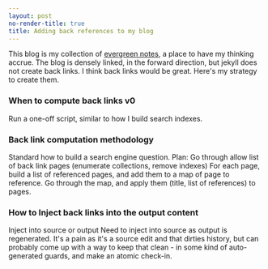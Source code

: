 ```yaml
---
layout: post
no-render-title: true
title: Adding back references to my blog
---
```


This blog is my collection of [evergreen notes](https://www.youtube.com/watch?v=8bZh5LMaSmE), a place to have
my thinking accrue. The blog is densely linked, in the forward direction, but jekyll does not create back links. I think back links would be great. Here's my strategy to create them.

### When to compute back links v0

Run a one-off script, similar to how I build search indexes.

### Back link computation methodology

Standard how to build a search engine question. Plan: Go through allow list of back link pages (enumerate collections, remove indexes) For each page, build a list of referenced pages, and add them to a map of page to reference. Go through the map, and apply them (title, list of references) to pages.

### How to Inject back links into the output content

Inject into source or output Need to inject into source as output is regenerated. It's a pain as it's a source edit and that dirties history, but can probably come up with a way to keep that clean - in some kind of auto-generated guards, and make an atomic check-in.
